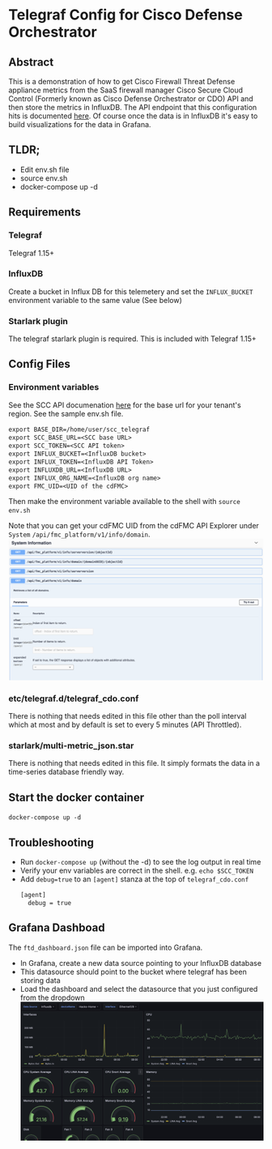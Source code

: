 # Telegraf Config for Cisco Defense Orchestrator

## Abstract
This is a demonstration of how to get Cisco Firewall Threat Defense appliance metrics from the SaaS firewall manager Cisco Secure Cloud Control (Formerly known as Cisco Defense Orchestrator or CDO) API and then store the metrics in InfluxDB. The API endpoint that this configuration hits is documented [here](https://developer.cisco.com/docs/cisco-defense-orchestrator/get-health-metrics-on-devices-managed-by-the-fmc-cdfmc-only/). Of course once the data is in InfluxDB it's easy to build visualizations for the data in Grafana.

## TLDR;
- Edit env.sh file
- source env.sh
- docker-compose up -d

## Requirements

### Telegraf
Telegraf 1.15+

### InfluxDB
Create a bucket in Influx DB for this telemetery and set the `INFLUX_BUCKET` environment variable to the same value (See below)

### Starlark plugin
The telegraf starlark plugin is required. This is included with Telegraf 1.15+

## Config Files
### Environment variables
See the SCC API documenation [here](https://developer.cisco.com/docs/cisco-defense-orchestrator/getting-started/#base-uri) for the base url for your tenant's region. See the sample env.sh file.
```
export BASE_DIR=/home/user/scc_telegraf
export SCC_BASE_URL=<SCC base URL>
export SCC_TOKEN=<SCC API token>
export INFLUX_BUCKET=<InfluxDB bucket>
export INFLUX_TOKEN=<InfluxDB API Token>
export INFLUXDB_URL=<InfluxDB URL>
export INFLUX_ORG_NAME=<InfluxDB org name>
export FMC_UID=<UID of the cdFMC>
```
Then make the environment variable available to the shell with `source env.sh`

Note that you can get your cdFMC UID from the cdFMC API Explorer under `System` `/api/fmc_platform/v1/info/domain`.
![cdFMC UID](images/cdfmc_uid.png "API Explorer")

### etc/telegraf.d/telegraf_cdo.conf
There is nothing that needs edited in this file other than the poll interval which at most and by default is set to every 5 minutes (API Throttled).

### starlark/multi-metric_json.star
There is nothing that needs edited in this file. It simply formats the data in a time-series database friendly way.

## Start the docker container
`docker-compose up -d`

## Troubleshooting
- Run `docker-compose up` (without the -d) to see the log output in real time
- Verify your env variables are correct in the shell. e.g. `echo $SCC_TOKEN`
- Add `debug=true` to an `[agent]` stanza at the top of `telegraf_cdo.conf`
    ```
    [agent]
      debug = true
    ```
## Grafana Dashboad
The `ftd_dashboard.json` file can be imported into Grafana.
- In Grafana, create a new data source pointing to your InfluxDB database
- This datasource should point to the bucket where telegraf has been storing data
- Load the dashboard and select the datasource that you just configured from the dropdown
![Grafana Dashboard](images/grafana.png "Grafana Dashboard")
